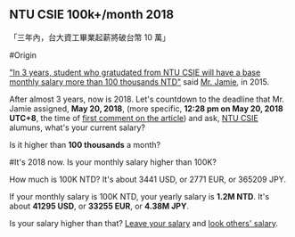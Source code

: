 NTU CSIE 100k+/month 2018
----
「三年內，台大資工畢業起薪將破台幣 10 萬」

#Origin


["In 3 years, student who gratudated from NTU CSIE will have a base monthly salary more than 100 thousands NTD"](http://mrjamie.cc/2015/05/20/cs-crunch/) said [Mr. Jamie](http://mrjamie.cc/about/), in 2015. 


After almost 3 years, now is 2018. Let's countdown to the deadline that Mr. Jamie assigned, **May 20, 2018**, (more specific, **12:28 pm on May 20, 2018 UTC+8**, the time of [first comment on the article](http://mrjamie.cc/2015/05/20/cs-crunch/#comment-2035098957)) and ask, [NTU CSIE](https://www.csie.ntu.edu.tw/) alumuns, what's your current salary?

Is it higher than **100 thousands** a month?

#It's 2018 now. Is your monthly salary higher than 100K?

How much is 100K NTD? It's about 3441 USD, or 2771 EUR, or 365209 JPY. 

If your monthly salary is 100K NTD, your yearly salary is **1.2M NTD**. It's about **41295 USD**, or **33255 EUR**, or **4.38M JPY**.

Is your salary higher than that? [Leave your salary](https://www.goodjob.life/share/time-and-salary) and [look others' salary](https://www.goodjob.life/time-and-salary/latest).